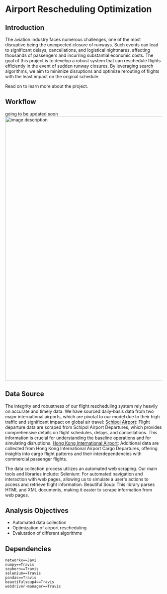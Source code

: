 # Airport Rescheduling Optimization

## Introduction

The aviation industry faces numerous challenges, one of the most disruptive being the unexpected closure of runways. Such events can lead to significant delays, cancellations, and logistical nightmares, affecting thousands of passengers and incurring substantial economic costs. The goal of this project is to develop a robust system that can reschedule flights efficiently in the event of sudden runway closures. By leveraging search algorithms, we aim to minimize disruptions and optimize rerouting of flights with the least impact on the original schedule.

Read on to learn more about the project.

## Workflow

going to be updated soon
<img src="XXX.png" alt="image description" width="850">

## Data Source

The integrity and robustness of our flight rescheduling system rely heavily on accurate and timely data. We have sourced daily-basis data from two major international airports, which are pivotal to our model due to their high traffic and significant impact on global air travel:
[Schipol Airport](https://www.schiphol.nl/en/departures/): Flight departure data are scraped from Schipol Airport Departures, which provides comprehensive details on flight schedules, delays, and cancellations. This information is crucial for understanding the baseline operations and for simulating disruptions.
[Hong Kong International Airport](https://www.hongkongairport.com/en/flights/departures/cargo.page): Additional data are collected from Hong Kong International Airport Cargo Departures, offering insights into cargo flight patterns and their interdependencies with commercial passenger flights.

The data collection process utilizes an automated web scraping. Our main tools and libraries include:
Selenium: For automated navigation and interaction with web pages, allowing us to simulate a user's actions to access and retrieve flight information.
Beautiful Soup: This library parses HTML and XML documents, making it easier to scrape information from web pages.

## Analysis Objectives

- Automated data collection
- Optimization of airport rescheduling
- Evalutation of different algorithms

## Dependencies

    networkx==Javi
    numpy==Travis
    seaborn==Travis
    selenium==Travis
    pandas==Travis
    beautifulsoup4==Travis
    webdriver-manager==Travis
